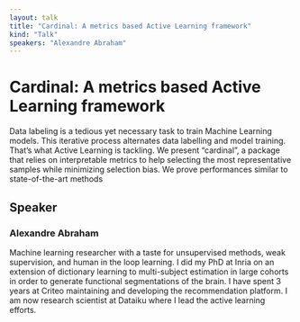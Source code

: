 ```yaml
---
layout: talk
title: "Cardinal: A metrics based Active Learning framework"
kind: "Talk"
speakers: "Alexandre Abraham"
---
```


# Cardinal: A metrics based Active Learning framework

Data labeling is a tedious yet necessary task to train Machine Learning models. This iterative process alternates data labelling and model training. That’s what Active Learning is tackling. We present “cardinal”, a package that relies on interpretable metrics to help selecting the most representative samples while minimizing selection bias. We prove performances similar to state-of-the-art methods

## Speaker

### Alexandre Abraham

Machine learning researcher with a taste for unsupervised methods, weak supervision, and human in the loop learning. I did my PhD at Inria on an extension of dictionary learning to multi-subject estimation in large cohorts in order to generate functional segmentations of the brain. I have spent 3 years at Criteo maintaining and developing the recommendation platform. I am now research scientist at Dataiku where I lead the active learning efforts.

